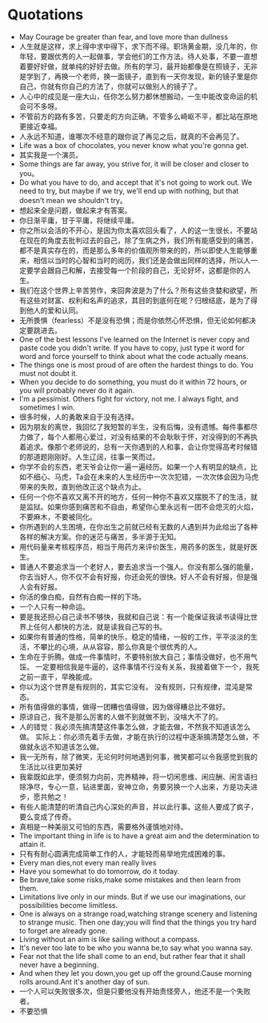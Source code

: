 # Quotations

- May Courage be greater than fear, and love more than dullness
- 人生就是这样，求上得中求中得下，求下而不得。职场黄金期，没几年的，你年轻，要跟优秀的人一起做事，学会他们的工作方法，待人处事，不要一直想着要好好做，就单纯的好好去做。所有的学习，最开始都像是在照镜子，无非是学到了，再换一个老师，换一面镜子，直到有一天你发现，新的镜子里是你自己，你就有你自己的方法了，你就可以做别人的镜子了。 
- 人心中的成见是一座大山，任你怎么努力都休想搬动，一生中能改变命运的机会可不多呀。
- 不管前方的路有多苦，只要走的方向正确，不管多么崎岖不平，都比站在原地更接近幸福。  
- 人永远不知道，谁哪次不经意的跟你说了再见之后，就真的不会再见了。 
- Life was a box of chocolates, you never know what you're gonna get.  
- 其实我是一个演员。 
- Some things are far away, you strive for, it will be closer and closer to you。
- Do what you have to do, and accept that it's not going to work out. We need to try, but maybe if we try, we'll end up with nothing, but that doesn't mean we shouldn't try。 
- 想起来全是问题，做起来才有答案。 
- 你日渐平庸，甘于平庸，将继续平庸。 
- 你之所以会活的不开心，是因为你太喜欢回头看了，人的这一生很长，不要站在现在的角度去批判过去的自己，除了生病之外，我们所有能感受到的痛苦，都不是真实存在的，而是那么多年的价值观所带来的的，所以即使人生能够重来，相信以当时的心智和当时的阅历，我们还是会做出同样的选择，所以人一定要学会跟自己和解，去接受每一个阶段的自己，无论好坏，这都是你的人生。
- 我们在这个世界上辛苦劳作，来回奔波是为了什么？所有这些贪婪和欲望，所有这些对财富、权利和名声的追求，其目的到底何在呢？归根结底，是为了得到他人的爱和认同。 
- 无所畏惧（fearless）不是没有恐惧；而是你依然心怀恐惧，但无论如何都决定要跳进去。
- One of the best lessons I've learned on the Internet is never copy and paste code you didn't write. If you have to copy, just type it word for word and force yourself to think about what the code actually means.
- The things one is most proud of are often the hardest things to do. You must not doubt it.
- When you decide to do something, you must do it within 72 hours, or you will probably never do it again.  
- I'm a pessimist. Others fight for victory, not me. I always fight, and sometimes I win.   
- 很多时候，人的勇敢来自于没有选择。
- 因为朋友的离世，我回忆了我短暂的半生，没有后悔，没有遗憾。每件事都尽力做了，每个人都用心爱过，对没有结果的不会耿耿于怀，对没得到的不再执着追求。像那个老师说的，总有一天你遇到的人和事，会让你觉得高考时候错的那道题刚刚好。人生辽阔，往事一笑而过。  
- 你学不会的东西，老天爷会让你一遍一遍经历。如果一个人有明显的缺点，比如不细心、马虎，Ta会在未来的人生经历中一次次犯错，一次次体会因为马虎带来的失败，直到他改正这个缺点为止。  
- 任何一个你不喜欢又离不开的地方，任何一种你不喜欢又摆脱不了的生活，就是监狱。如果你感到痛苦和不自由，希望你心里永远有一团不会熄灭的火焰，不要麻木，不要被同化。 
- 你所遇到的人生困境，在你出生之前就已经有无数的人遇到并为此给出了各种各样的解决方案。你的迷茫与痛苦，多半源于无知。  
- 用代码量来考核程序员，相当于用药方来评价医生，用药多的医生，就是好医生。 
- 普通人不要追求当一个老好人，要去追求当一个强人。你没有那么强的能量，你去当好人，你不仅不会有好报，你还会死的很快。好人不会有好报，但是强人会有好报。  
- 你活的像白痴，自然有白痴一样的下场。  
- 一个人只有一种命运。   
- 要是我还担心自己读书不够快，我就和自己说：有一个能保证我读书读得比世界上任何人都快的方法，就是读我自己写的书。
- 如果你有普通的性格，简单的快乐，稳定的情绪，一般的工作，平平淡淡的生活，不攀比的心境，从从容容，那么你真是个很优秀的人。  
- 生命在于折腾。做成一件事情时，不要特别放大自己；事情没做好，也不用气馁。 一定要相信我是牛逼的，这件事情不行没有关系，我接着做下一个，我死之前一直干，早晚能成。   
- 你以为这个世界是有规则的，其实它没有。 没有规则，只有规律，混沌是常态。   
- 所有值得做的事情，做得一团糟也值得做，因为做得糟总比不做好。  
- 原谅自己，我不是那么厉害的人做不到就做不到，没啥大不了的。  
- 人的错觉：我必须先搞清楚这件事怎么做，才能去做，不然我不知道该怎么做。
实际上：你必须先着手去做，才能在执行的过程中逐渐搞清楚怎么做，不做就永远不知道该怎么做。  
- 我一无所有，除了微笑，无论何时何地遇到何事，微笑都可以令我感觉到我的生活比以往更加美好  
- 我辈既如此学，便须努力向前，完养精神，将一切闲思维、闲应酬、闲言语扫除净尽，专心一意，钻进里面，安神立命，务要另换一个人出来，方是功夫进步，愿共勉之！  
- 有些人能清楚的听清自己内心深处的声音，并以此行事。这些人要成了疯子，要么变成了传奇。
- 真相是一种美丽又可怕的东西，需要格外谨慎地对待。  
- The important thing in life is to have a great aim and the determination to attain it.  
- 只有有耐心圆满完成简单工作的人，才能轻而易举地完成困难的事。  
- Every man dies,not every man really lives   
- Have you somewhat to do tomorrow, do it today.  
- Be brave,take some risks,make some mistakes and then learn from them. 
- Limitations live only in our minds. But if we use our imaginations, our possibilities become limitless.
- One is always on a strange road,watching strange scenery and listening to strange music. Then one day,you will find that the things you try hard to forget are already gone.  
- Living without an aim is like sailing without a compass.    
- It's never too late to be who you wanna be,to say what you wanna say. 
- Fear not that the life shall come to an end, but rather fear that it shall never have a beginning.  
- And when they let you down,you get up off the ground.Cause morning rolls around.Ant it's another day of sun.  
- 一个人可以失败很多次，但是只要他没有开始责怪旁人，他还不是一个失败者。  
- 不要恐惧 
